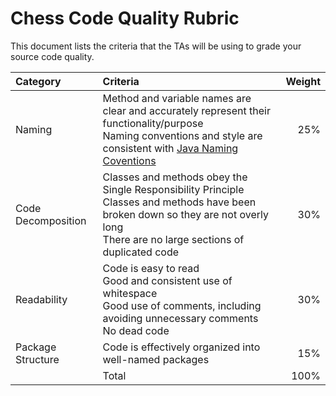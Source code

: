 # Chess Code Quality Rubric

This document lists the criteria that the TAs will be using to grade your source code quality.


| Category | Criteria | Weight |
| :--- | :--- | ---: |
| Naming | Method and variable names are clear and accurately represent their functionality/purpose<br/>Naming conventions and style are consistent with [Java Naming Coventions](https://www.oracle.com/java/technologies/javase/codeconventions-namingconventions.html) | 25% |
| Code Decomposition | Classes and methods obey the Single Responsibility Principle<br/>Classes and methods have been broken down so they are not overly long<br/>There are no large sections of duplicated code | 30% |
| Readability | Code is easy to read<br/>Good and consistent use of whitespace<br/>Good use of comments, including avoiding unnecessary comments<br/>No dead code | 30% |
| Package Structure | Code is effectively organized into well-named packages | 15% |
| | Total | 100% |
